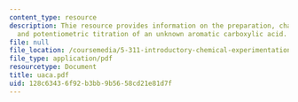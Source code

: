 ```yaml
---
content_type: resource
description: Thie resource provides information on the preparation, characterization,
  and potentiometric titration of an unknown aromatic carboxylic acid.
file: null
file_location: /coursemedia/5-311-introductory-chemical-experimentation-fall-2005/128c63436f92b3bb9b5658cd21e81d7f_uaca.pdf
file_type: application/pdf
resourcetype: Document
title: uaca.pdf
uid: 128c6343-6f92-b3bb-9b56-58cd21e81d7f
---
```


